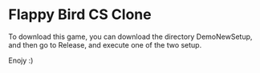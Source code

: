 # Flappy Bird CS Clone

To download this game, you can download the directory DemoNewSetup, and then go to Release, and execute one of the two setup.

Enojy :)
